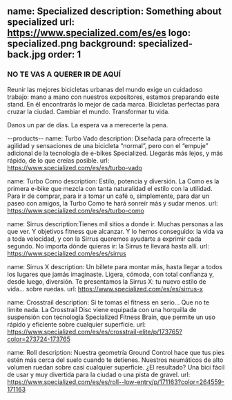 name: Specialized
description: Something about specialized
url: https://www.specialized.com/es/es
logo: specialized.png
background: specialized-back.jpg
order: 1
----
### NO TE VAS A QUERER IR DE AQUÍ

Reunir las mejores bicicletas urbanas del mundo exige un cuidadoso trabajo: mano a mano con nuestros expositores, estamos preparando este stand. En él encontrarás lo mejor de cada marca. Bicicletas perfectas para cruzar la ciudad. Cambiar el mundo. Transformar tu vida.

Danos un par de días. La espera va a merecerte la pena.

--products--
name: Turbo Vado
description: Diseñada para ofrecerte la agilidad y sensaciones de una bicicleta “normal”, pero con el “empuje” adicional de la tecnología de e-bikes Specialized. Llegarás más lejos, y más rápido, de lo que creías posible.
url: https://www.specialized.com/es/es/turbo-vado

name: Turbo Como
description: Estilo, potencia y diversión. La Como es la primera e-bike que mezcla con tanta naturalidad el estilo con la utilidad. Para ir de comprar, para ir a tomar un café o, simplemente, para dar un paseo con amigos, la Turbo Como te hará sonreír más y sudar menos.
url: https://www.specialized.com/es/es/turbo-como

name: Sirrus
description:Tienes mil sitios a donde ir. Muchas personas a las que ver. Y objetivos fitness que alcanzar. Y lo hemos conseguido: la vida va a toda velocidad, y con la Sirrus queremos ayudarte a exprimir cada segundo. No importa dónde quieras ir: la Sirrus te llevará hasta allí.
url: https://www.specialized.com/es/es/sirrus

name: Sirrus X
description: Un billete para montar más, hasta llegar a todos los lugares que jamás imaginaste. Ligera, cómoda, con total confianza y, desde luego, diversión. Te presentamos la Sirrus X: tu nuevo estilo de vida… sobre ruedas.
url: https://www.specialized.com/es/es/sirrus-x

name: Crosstrail
description: Si te tomas el fitness en serio… Que no te limite nada. La Crosstrail Disc viene equipada con una horquilla de suspensión con tecnología Specialized Fitness Brain, que permite un uso rápido y eficiente sobre cualquier superficie.
url: https://www.specialized.com/es/es/crosstrail-elite/p/173765?color=273724-173765

name: Roll
description: Nuestra geometría Ground Control hace que tus pies estén más cerca del suelo cuando te detienes. Nuestros neumáticos de alto volumen ruedan sobre casi cualquier superficie. ¿El resultado? Una bici fácil de usar y muy divertida para la ciudad o una pista de gravel.
url: https://www.specialized.com/es/es/roll--low-entry/p/171163?color=264559-171163

